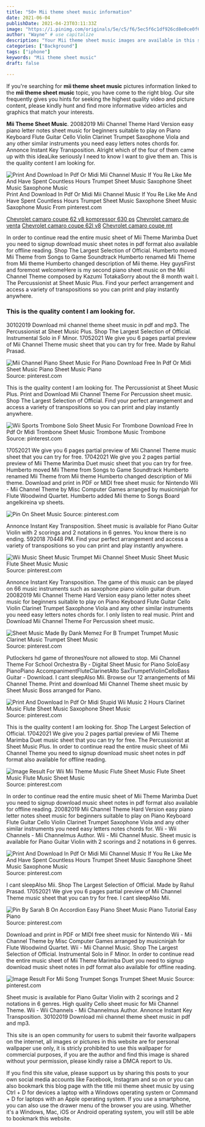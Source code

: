 ```yaml
---
title: "50+ Mii theme sheet music information"
date: 2021-06-04
publishDate: 2021-04-23T03:11:33Z
image: "https://i.pinimg.com/originals/5e/c5/f6/5ec5f6c1df926cd8e0ce0f69497ab733.gif"
author: "Wayne" # use capitalize
description: "Your Mii theme sheet music images are available in this site. Mii theme sheet music are a topic that is being searched for and liked by netizens today. You can Download the Mii theme sheet music files here. Download all free images."
categories: ["Background"]
tags: ["iphone"]
keywords: "Mii theme sheet music"
draft: false

---
```


If you're searching for **mii theme sheet music** pictures information linked to the **mii theme sheet music** topic, you have come to the right  blog.  Our site frequently  gives you  hints  for seeking  the highest  quality video and picture  content, please kindly hunt and find more informative video articles and graphics  that match your interests.

**Mii Theme Sheet Music**. 20082019 Mii Channel Theme Hard Version easy piano letter notes sheet music for beginners suitable to play on Piano Keyboard Flute Guitar Cello Violin Clarinet Trumpet Saxophone Viola and any other similar instruments you need easy letters notes chords for. Annonce Instant Key Transposition. Alright which of the four of them came up with this ideaLike seriously I need to know I want to give them an. This is the quality content I am looking for.

![Print And Download In Pdf Or Midi Mii Channel Music If You Re Like Me And Have Spent Countless Hours Trumpet Sheet Music Saxophone Sheet Music Saxophone Music](https://i.pinimg.com/originals/4a/97/9a/4a979a43111f657a89a2809ed908c564.png "Print And Download In Pdf Or Midi Mii Channel Music If You Re Like Me And Have Spent Countless Hours Trumpet Sheet Music Saxophone Sheet Music Saxophone Music")
Print And Download In Pdf Or Midi Mii Channel Music If You Re Like Me And Have Spent Countless Hours Trumpet Sheet Music Saxophone Sheet Music Saxophone Music From pinterest.com

[Chevrolet camaro coupe 62 v8 kompressor 630 ps](/chevrolet-camaro-coupe-62-v8-kompressor-630-ps/)
[Chevrolet camaro de venta](/chevrolet-camaro-de-venta/)
[Chevrolet camaro coupe 62l v8](/chevrolet-camaro-coupe-62l-v8/)
[Chevrolet camaro coupe mt](/chevrolet-camaro-coupe-mt/)

In order to continue read the entire music sheet of Mii Theme Marimba Duet you need to signup download music sheet notes in pdf format also available for offline reading. Shop The Largest Selection of Official. Humberto moved Mii Theme from Songs to Game Soundtrack Humberto renamed Mii Theme from Mii theme Humberto changed description of Mii theme. Hey guysFirst and foremost welcomeHere is my second piano sheet music on the Mii Channel Theme composed by Kazumi TotakaSorry about the 8 month wait I. The Percussionist at Sheet Music Plus. Find your perfect arrangement and access a variety of transpositions so you can print and play instantly anywhere.

### This is the quality content I am looking for.

30102019 Download mii channel theme sheet music in pdf and mp3. The Percussionist at Sheet Music Plus. Shop The Largest Selection of Official. Instrumental Solo in F Minor. 17052021 We give you 6 pages partial preview of Mii Channel Theme music sheet that you can try for free. Made by Rahul Prasad.


![Mii Channel Piano Sheet Music For Piano Download Free In Pdf Or Midi Sheet Music Piano Sheet Music Piano](https://i.pinimg.com/originals/50/e8/69/50e869acac6e97a5ee851d3635569846.png "Mii Channel Piano Sheet Music For Piano Download Free In Pdf Or Midi Sheet Music Piano Sheet Music Piano")
Source: pinterest.com

This is the quality content I am looking for. The Percussionist at Sheet Music Plus. Print and Download Mii Channel Theme For Percussion sheet music. Shop The Largest Selection of Official. Find your perfect arrangement and access a variety of transpositions so you can print and play instantly anywhere.

![Wii Sports Trombone Solo Sheet Music For Trombone Download Free In Pdf Or Midi Trombone Sheet Music Trombone Music Trombone](https://i.pinimg.com/originals/0d/ef/c8/0defc8ca4f93560ed82e5b0c4f0f6cc6.png "Wii Sports Trombone Solo Sheet Music For Trombone Download Free In Pdf Or Midi Trombone Sheet Music Trombone Music Trombone")
Source: pinterest.com

17052021 We give you 6 pages partial preview of Mii Channel Theme music sheet that you can try for free. 17042021 We give you 2 pages partial preview of Mii Theme Marimba Duet music sheet that you can try for free. Humberto moved Mii Theme from Songs to Game Soundtrack Humberto renamed Mii Theme from Mii theme Humberto changed description of Mii theme. Download and print in PDF or MIDI free sheet music for Nintendo Wii - Mii Channel Theme by Misc Computer Games arranged by musicninjah for Flute Woodwind Quartet. Humberto added Mii theme to Songs Board angelkireina vp sheets.

![Pin On Sheet Music](https://i.pinimg.com/originals/8b/78/9a/8b789a89a8286846f17c1d800d6164d1.png "Pin On Sheet Music")
Source: pinterest.com

Annonce Instant Key Transposition. Sheet music is available for Piano Guitar Violin with 2 scorings and 2 notations in 6 genres. You know there is no ending. 592018 70448 PM. Find your perfect arrangement and access a variety of transpositions so you can print and play instantly anywhere.

![Wii Music Sheet Music Trumpet Mii Channel Sheet Music Sheet Music Flute Sheet Music Music](https://i.pinimg.com/originals/be/7d/22/be7d22ee02775986be18f4a6bd144cf3.jpg "Wii Music Sheet Music Trumpet Mii Channel Sheet Music Sheet Music Flute Sheet Music Music")
Source: pinterest.com

Annonce Instant Key Transposition. The game of this music can be played on 66 music instruments such as saxophone piano violin guitar drum. 20082019 Mii Channel Theme Hard Version easy piano letter notes sheet music for beginners suitable to play on Piano Keyboard Flute Guitar Cello Violin Clarinet Trumpet Saxophone Viola and any other similar instruments you need easy letters notes chords for. I only listen to real music. Print and Download Mii Channel Theme For Percussion sheet music.

![Sheet Music Made By Dank Memez For B Trumpet Trumpet Music Clarinet Music Trumpet Sheet Music](https://i.pinimg.com/originals/6e/d3/00/6ed300ba7b6d6c0b388037e98de00fe4.png "Sheet Music Made By Dank Memez For B Trumpet Trumpet Music Clarinet Music Trumpet Sheet Music")
Source: pinterest.com

Putlockers hd game of thronesYoure not allowed to stop. Mii Channel Theme For School Orchestra By - Digital Sheet Music for Piano SoloEasy PianoPiano AccompanimentFluteClarinetAlto SaxTrumpetViolinCelloBass Guitar - Download. I cant sleepAlso Mii. Browse our 12 arrangements of Mii Channel Theme. Print and download Mii Channel Theme sheet music by Sheet Music Boss arranged for Piano.

![Print And Download In Pdf Or Midi Stupid Wii Music 2 Hours Clarinet Music Flute Sheet Music Saxophone Sheet Music](https://i.pinimg.com/originals/0e/9c/30/0e9c30a01a7e552eaa3220ab1b5c4863.png "Print And Download In Pdf Or Midi Stupid Wii Music 2 Hours Clarinet Music Flute Sheet Music Saxophone Sheet Music")
Source: pinterest.com

This is the quality content I am looking for. Shop The Largest Selection of Official. 17042021 We give you 2 pages partial preview of Mii Theme Marimba Duet music sheet that you can try for free. The Percussionist at Sheet Music Plus. In order to continue read the entire music sheet of Mii Channel Theme you need to signup download music sheet notes in pdf format also available for offline reading.

![Image Result For Wii Mii Theme Music Flute Sheet Music Flute Sheet Music Flute Music Sheet Music](https://i.pinimg.com/originals/ad/f3/d7/adf3d77176faa60032414b553b3507a7.jpg "Image Result For Wii Mii Theme Music Flute Sheet Music Flute Sheet Music Flute Music Sheet Music")
Source: pinterest.com

In order to continue read the entire music sheet of Mii Theme Marimba Duet you need to signup download music sheet notes in pdf format also available for offline reading. 20082019 Mii Channel Theme Hard Version easy piano letter notes sheet music for beginners suitable to play on Piano Keyboard Flute Guitar Cello Violin Clarinet Trumpet Saxophone Viola and any other similar instruments you need easy letters notes chords for. Wii - Wii Channels - Mii Channelmus Author. Wii - Mii Channel Music. Sheet music is available for Piano Guitar Violin with 2 scorings and 2 notations in 6 genres.

![Print And Download In Pdf Or Midi Mii Channel Music If You Re Like Me And Have Spent Countless Hours Trumpet Sheet Music Saxophone Sheet Music Saxophone Music](https://i.pinimg.com/originals/4a/97/9a/4a979a43111f657a89a2809ed908c564.png "Print And Download In Pdf Or Midi Mii Channel Music If You Re Like Me And Have Spent Countless Hours Trumpet Sheet Music Saxophone Sheet Music Saxophone Music")
Source: pinterest.com

I cant sleepAlso Mii. Shop The Largest Selection of Official. Made by Rahul Prasad. 17052021 We give you 6 pages partial preview of Mii Channel Theme music sheet that you can try for free. I cant sleepAlso Mii.

![Pin By Sarah B On Accordion Easy Piano Sheet Music Piano Tutorial Easy Piano](https://i.pinimg.com/originals/57/de/a2/57dea2dc8d920d56ac4640717e8edf1e.png "Pin By Sarah B On Accordion Easy Piano Sheet Music Piano Tutorial Easy Piano")
Source: pinterest.com

Download and print in PDF or MIDI free sheet music for Nintendo Wii - Mii Channel Theme by Misc Computer Games arranged by musicninjah for Flute Woodwind Quartet. Wii - Mii Channel Music. Shop The Largest Selection of Official. Instrumental Solo in F Minor. In order to continue read the entire music sheet of Mii Theme Marimba Duet you need to signup download music sheet notes in pdf format also available for offline reading.

![Image Result For Mii Song Trumpet Songs Trumpet Sheet Music](https://i.pinimg.com/originals/5e/c5/f6/5ec5f6c1df926cd8e0ce0f69497ab733.gif "Image Result For Mii Song Trumpet Songs Trumpet Sheet Music")
Source: pinterest.com

Sheet music is available for Piano Guitar Violin with 2 scorings and 2 notations in 6 genres. High quality Cello sheet music for Mii Channel Theme. Wii - Wii Channels - Mii Channelmus Author. Annonce Instant Key Transposition. 30102019 Download mii channel theme sheet music in pdf and mp3.

This site is an open community for users to submit their favorite wallpapers on the internet, all images or pictures in this website are for personal wallpaper use only, it is stricly prohibited to use this wallpaper for commercial purposes, if you are the author and find this image is shared without your permission, please kindly raise a DMCA report to Us.

If you find this site value, please support us by sharing this posts to your own social media accounts like Facebook, Instagram and so on or you can also bookmark this blog page with the title mii theme sheet music by using Ctrl + D for devices a laptop with a Windows operating system or Command + D for laptops with an Apple operating system. If you use a smartphone, you can also use the drawer menu of the browser you are using. Whether it's a Windows, Mac, iOS or Android operating system, you will still be able to bookmark this website.
